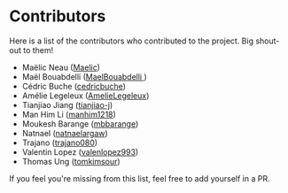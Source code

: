# Contributors

Here is a list of the contributors who contributed to the project. Big
shout-out to them!

- Maëlic Neau ([Maelic](https://github.com/Maelic))
- Maël Bouabdelli ([MaelBouabdelli ](https://github.com/MaelBouabdelli))
- Cédric Buche ([cedricbuche](https://github.com/cedricbuche))
- Amélie Legeleux ([AmelieLegeleux](https://github.com/AmelieLegeleux))
- Tianjiao Jiang ([tianjiao-j](https://github.com/tianjiao-j))
- Man Him Li ([manhim1218](https://github.com/manhim1218))
- Moukesh Barange ([mbbarange](https://github.com/mbbarange))
- Natnael ([natnaelargaw](https://github.com/natnaelargaw))
- Trajano ([trajano080](https://github.com/trajano080))
- Valentin Lopez ([valenlopez993](https://github.com/valenlopez993))
- Thomas Ung ([tomkimsour](https://github.com/tomkimsour))

If you feel you're missing from this list, feel free to add yourself in a PR.